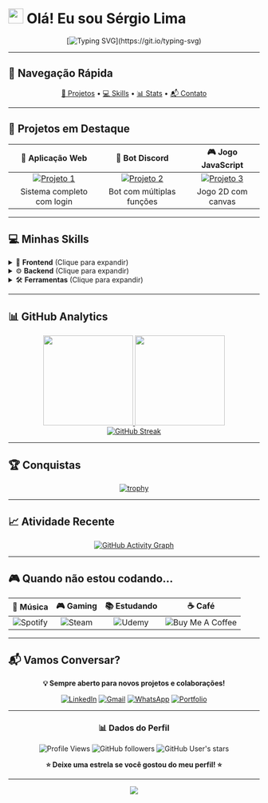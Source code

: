 # <img src="https://raw.githubusercontent.com/MartinHeinz/MartinHeinz/master/wave.gif" width="30px"> Olá! Eu sou Sérgio Lima

<div align="center">

[![Typing SVG](https://readme-typing-svg.herokuapp.com?font=Fira+Code&size=22&duration=3000&pause=1000&color=36BCF7&center=true&vCenter=true&width=600&lines=Desenvolvedor+Full+Stack;Criando+projetos+reais;Vamos+trabalhar+juntos!)](https://git.io/typing-svg)

</div>

---

## 🎯 **Navegação Rápida**
<div align="center">

[🚀 Projetos](#-projetos-em-destaque) • [💻 Skills](#-minhas-skills) • [📊 Stats](#-github-analytics) • [📬 Contato](#-vamos-conversar)

</div>

---

## 🚀 **Projetos em Destaque**

<div align="center">

| 📱 **Aplicação Web** | 🤖 **Bot Discord** | 🎮 **Jogo JavaScript** |
|:---:|:---:|:---:|
| [![Projeto 1](https://img.shields.io/badge/Ver%20Projeto-FF6B6B?style=for-the-badge&logo=github&logoColor=white)](https://github.com/sergiolimafilho/projeto1) | [![Projeto 2](https://img.shields.io/badge/Ver%20Projeto-4ECDC4?style=for-the-badge&logo=github&logoColor=white)](https://github.com/sergiolimafilho/projeto2) | [![Projeto 3](https://img.shields.io/badge/Ver%20Projeto-FFE66D?style=for-the-badge&logo=github&logoColor=black)](https://github.com/sergiolimafilho/projeto3) |
| Sistema completo com login | Bot com múltiplas funções | Jogo 2D com canvas |

</div>

---

## 💻 **Minhas Skills**

<details>
<summary>🎨 <strong>Frontend</strong> (Clique para expandir)</summary>
<br>

![HTML5](https://img.shields.io/badge/HTML5-E34F26?style=for-the-badge&logo=html5&logoColor=white)
![CSS3](https://img.shields.io/badge/CSS3-1572B6?style=for-the-badge&logo=css3&logoColor=white)
![JavaScript](https://img.shields.io/badge/JavaScript-F7DF1E?style=for-the-badge&logo=javascript&logoColor=black)
![React](https://img.shields.io/badge/React-20232A?style=for-the-badge&logo=react&logoColor=61DAFB)

**🔧 Experiência:** 3+ anos criando interfaces responsivas e interativas

</details>

<details>
<summary>⚙️ <strong>Backend</strong> (Clique para expandir)</summary>
<br>

![Node.js](https://img.shields.io/badge/Node.js-43853D?style=for-the-badge&logo=node.js&logoColor=white)
![Python](https://img.shields.io/badge/Python-3776AB?style=for-the-badge&logo=python&logoColor=white)
![Express.js](https://img.shields.io/badge/Express.js-404D59?style=for-the-badge)
![MongoDB](https://img.shields.io/badge/MongoDB-4EA94B?style=for-the-badge&logo=mongodb&logoColor=white)

**🚀 Especialidade:** APIs RESTful e microserviços

</details>

<details>
<summary>🛠️ <strong>Ferramentas</strong> (Clique para expandir)</summary>
<br>

![Git](https://img.shields.io/badge/Git-E34F26?style=for-the-badge&logo=git&logoColor=white)
![Docker](https://img.shields.io/badge/Docker-2496ED?style=for-the-badge&logo=docker&logoColor=white)
![VS Code](https://img.shields.io/badge/VS%20Code-0078d4?style=for-the-badge&logo=visual-studio-code&logoColor=white)
![Figma](https://img.shields.io/badge/Figma-F24E1E?style=for-the-badge&logo=figma&logoColor=white)

</details>

---

## 📊 **GitHub Analytics**

<div align="center">
  <a href="https://github.com/sergiolimafilho">
    <img height="180em" src="https://github-readme-stats-eight-theta.vercel.app/api?username=sergiolimafilho&show_icons=true&theme=algolia&include_all_commits=true&count_private=true"/>
    <img height="180em" src="https://github-readme-stats-eight-theta.vercel.app/api/top-langs/?username=sergiolimafilho&layout=compact&langs_count=8&theme=algolia"/>
  </a>
</div>

<div align="center">
  <a href="https://github.com/sergiolimafilho">
    <img src="https://github-readme-streak-stats.herokuapp.com/?user=sergiolimafilho&theme=algolia" alt="GitHub Streak"/>
  </a>
</div>

---

## 🏆 **Conquistas**

<div align="center">

[![trophy](https://github-profile-trophy.vercel.app/?username=sergiolimafilho&theme=algolia&no-frame=false&no-bg=false&margin-w=4&row=1)](https://github.com/ryo-ma/github-profile-trophy)

</div>

---

## 📈 **Atividade Recente**

<div align="center">

[![GitHub Activity Graph](https://github-readme-activity-graph.vercel.app/graph?username=sergiolimafilho&theme=react-dark)](https://github.com/ashutosh00710/github-readme-activity-graph)

</div>

---

## 🎮 **Quando não estou codando...**

<div align="center">

| 🎵 **Música** | 🎮 **Gaming** | 📚 **Estudando** | ☕ **Café** |
|:---:|:---:|:---:|:---:|
| ![Spotify](https://img.shields.io/badge/Spotify-1ED760?style=for-the-badge&logo=spotify&logoColor=white) | ![Steam](https://img.shields.io/badge/Steam-000000?style=for-the-badge&logo=steam&logoColor=white) | ![Udemy](https://img.shields.io/badge/Udemy-A435F0?style=for-the-badge&logo=Udemy&logoColor=white) | ![Buy Me A Coffee](https://img.shields.io/badge/Buy%20Me%20A%20Coffee-FFDD00?style=for-the-badge&logo=buy-me-a-coffee&logoColor=black) |

</div>

---

## 📬 **Vamos Conversar?**

<div align="center">

**💡 Sempre aberto para novos projetos e colaborações!**

[![LinkedIn](https://img.shields.io/badge/LinkedIn-0077B5?style=for-the-badge&logo=linkedin&logoColor=white)](https://linkedin.com/in/seuperfil)
[![Gmail](https://img.shields.io/badge/Gmail-D14836?style=for-the-badge&logo=gmail&logoColor=white)](mailto:sfilhofut@gmail.com)
[![WhatsApp](https://img.shields.io/badge/WhatsApp-25D366?style=for-the-badge&logo=whatsapp&logoColor=white)](https://wa.me/5511999999999)
[![Portfolio](https://img.shields.io/badge/Portfolio-FF5722?style=for-the-badge&logo=todoist&logoColor=white)](https://seuportfolio.com)

</div>

---

<div align="center">

### 📊 **Dados do Perfil**

![Profile Views](https://komarev.com/ghpvc/?username=sergiolimafilho&color=brightgreen&style=flat-square&label=VISUALIZAÇÕES)
![GitHub followers](https://img.shields.io/github/followers/sergiolimafilho?label=Seguidores&style=social)
![GitHub User's stars](https://img.shields.io/github/stars/sergiolimafilho?style=social)

**⭐ Deixe uma estrela se você gostou do meu perfil! ⭐**

</div>

---

<div align="center">
  <img src="https://capsule-render.vercel.app/api?type=waving&color=gradient&height=100&section=footer&text=Obrigado%20pela%20visita!&fontSize=16&fontColor=fff&animation=twinkling"/>
</div>
